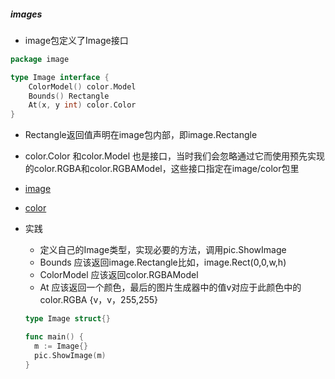 ##### images
- image包定义了Image接口
```go
package image

type Image interface {
    ColorModel() color.Model
    Bounds() Rectangle
    At(x, y int) color.Color
}

```
- Rectangle返回值声明在image包内部，即image.Rectangle
- color.Color 和color.Model 也是接口，当时我们会忽略通过它而使用预先实现的color.RGBA和color.RGBAModel，这些接口指定在image/color包里
- [image](https://golang.org/pkg/image/#Image)
- [color](https://golang.org/pkg/image/color/)
- 实践
  - 定义自己的Image类型，实现必要的方法，调用pic.ShowImage
  - Bounds 应该返回image.Rectangle比如，image.Rect(0,0,w,h)
  - ColorModel 应该返回color.RGBAModel
  - At 应该返回一个颜色，最后的图片生成器中的值v对应于此颜色中的color.RGBA {v，v，255,255}

  ```go
  type Image struct{}

  func main() {
	m := Image{}
	pic.ShowImage(m)
  }
  ```
